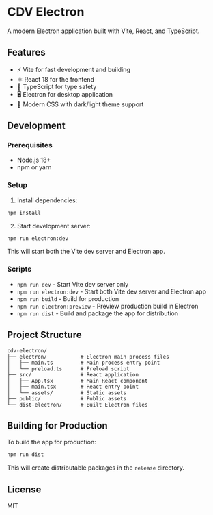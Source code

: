 # CDV Electron

A modern Electron application built with Vite, React, and TypeScript.

## Features

- ⚡️ Vite for fast development and building
- ⚛️ React 18 for the frontend
- 📝 TypeScript for type safety
- 🖥️ Electron for desktop application
- 🎨 Modern CSS with dark/light theme support

## Development

### Prerequisites

- Node.js 18+ 
- npm or yarn

### Setup

1. Install dependencies:
```bash
npm install
```

2. Start development server:
```bash
npm run electron:dev
```

This will start both the Vite dev server and Electron app.

### Scripts

- `npm run dev` - Start Vite dev server only
- `npm run electron:dev` - Start both Vite dev server and Electron app
- `npm run build` - Build for production
- `npm run electron:preview` - Preview production build in Electron
- `npm run dist` - Build and package the app for distribution

## Project Structure

```
cdv-electron/
├── electron/           # Electron main process files
│   ├── main.ts         # Main process entry point
│   └── preload.ts      # Preload script
├── src/                # React application
│   ├── App.tsx         # Main React component
│   ├── main.tsx        # React entry point
│   └── assets/         # Static assets
├── public/             # Public assets
└── dist-electron/      # Built Electron files
```

## Building for Production

To build the app for production:

```bash
npm run dist
```

This will create distributable packages in the `release` directory.

## License

MIT
